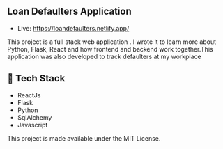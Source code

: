 ## Loan Defaulters Application
 - Live: https://loandefaulters.netlify.app/

This project is a  full stack web application . I wrote it to learn more about Python, Flask, React and how frontend and backend work together.This application was also developed 
to track defaulters at my workplace
## :rocket: Tech Stack

- ReactJs
- Flask
- Python
- SqlAlchemy
- Javascript




This project is made available under the MIT License.
